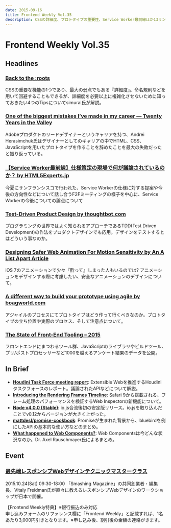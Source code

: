 ```yaml
---
date: 2015-09-16
title: Frontend Weekly Vol.35
description: CSSの詳細度、プロトタイプの重要性、Service Worker最前線ほか13リンク
---
```


# Frontend Weekly Vol.35

## Headlines

### [Back to the :roots](http://simurai.com/blog/2015/09/09/back-to-the-roots/)

CSSの重要な機能の1つであり、最大の弱点でもある『詳細度』。命名規則などを用いて回避することもできるが、詳細度を必要以上に複雑化させないために知っておきたい4つのTipsについてsimurai氏が解説。

### [One of the biggest mistakes I’ve made in my career — Twenty Years in the Valley](https://medium.com/twenty-years-in-the-valley/one-of-the-biggest-mistakes-i-ve-made-in-my-career-72bf27c538b4)

Adobeプロダクトのリードデザイナーというキャリアを持つ、Andrei Herasimchuk氏はデザイナーとしてのキャリアの中でHTML、CSS、JavaScriptを用いたプロトタイプを作ることを辞めたことを最大の失敗だったと振り返っている。

### [【Service Worker最前線】仕様策定の現場で何が議論されているのか？ by HTML5Experts.jp](https://html5experts.jp/kinuko/16537/)

今夏にサンフランシスコで行われた、Service Workerの仕様に対する提案や今後の方向性などについて話し合うF2Fミーティングの様子を中心に、Service Workerの今後についての論点について

### [Test-Driven Product Design by thoughtbot.com](https://robots.thoughtbot.com/test-driven-product-design)

プログラミングの世界ではよく知られるアプローチであるTDD(Test Driven Development)の作法をプロダクトデザインでも応用。デザインをテストするとはどういう事なのか。

### [Designing Safer Web Animation For Motion Sensitivity by An A List Apart Article](http://alistapart.com/article/designing-safer-web-animation-for-motion-sensitivity)

iOS 7のアニメーションで少々『酔って』しまった人もいるのでは? アニメーションをデザインする際に考慮したい、安全なアニメーションのデザインについて。

### [A different way to build your prototype using agile by boagworld.com](https://boagworld.com/design/a-different-way-to-build-your-prototype-using-agile/)

アジャイルのプロセスにてプロトタイプはどう作って行くべきなのか。プロトタイプの立ち位置や実際のプロセス、そして注意点について。

### [The State of Front-End Tooling – 2015](http://ashleynolan.co.uk/blog/frontend-tooling-survey-2015-results)

フロントエンドにまつわるツール群、JavaScriptのライブラリやビルドツール、プリ/ポストプロセッサーなど1000を越えるアンケート結果のデータを公開。

## In Brief

- [**Houdini Task Force meeting report**](https://dev.opera.com/articles/houdini-f2f-report/): Extensible Webを推進するHoudini タスクフォースのレポート。議論されたAPIなどについて解説。
- [**Introducing the Rendering Frames Timeline**](https://www.webkit.org/blog/3996/introducing-the-rendering-frames-timeline/): Safari 9から搭載される、フレーム処理のパフォーマンスを検証するWeb Inspectorの新機能について。
- [**Node v4.0.0 (Stable)**](https://nodejs.org/en/blog/release/v4.0.0/): io.js合流後初の安定版リリース。io.jsを取り込んだことでv0.12からバージョンが大きく上がった。
- [**mattdesl/promise-cookbook**](https://github.com/mattdesl/promise-cookbook): Promiseが生まれた背景から、bluebirdを例にしたAPIの基本的な使い方などのまとめ。
- [**What happened to Web Components?**](http://www.2ality.com/2015/08/web-component-status.html): Web Componentsは今どんな状況なのか。Dr. Axel Rauschmayer氏によるまとめ。

## Event

### [**最先端レスポンシブWebデザインテクニックマスタークラス**](http://webdirectionseast.org/respond15/)

2015.10.24(Sat) 09:30-18:00
「Smashing Magazine」の共同創業者・編集長、Vitaly Freidman氏が直々に教えるレスポンシブWebデザインのワークショップが日本で開催。

【Frontend Weekly特典】※銀行振込のみ対応  
申し込みフォームのリファレンス欄に「Frontend Weekly」と記載すれば、1名あたり3,000円引きとなります。※申し込み後、割引後の金額の連絡がきます。
